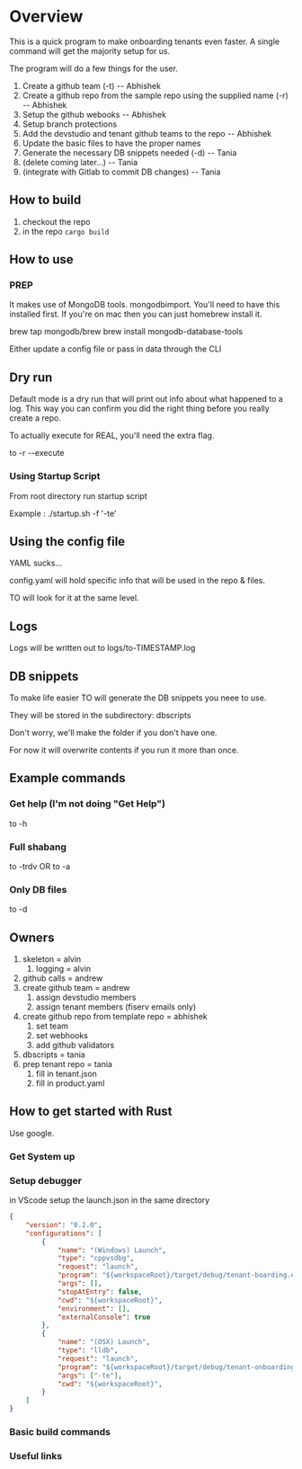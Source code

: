 # Overview

This is a quick program to make onboarding tenants even faster.  A single command will get the majority setup for us.

The program will do a few things for the user.

1. Create a github team (-t) -- Abhishek
2. Create a github repo from the sample repo using the supplied name (-r) -- Abhishek
3. Setup the github webooks -- Abhishek
4. Setup branch protections
5. Add the devstudio and tenant github teams to the repo -- Abhishek
6. Update the basic files to have the proper names
7. Generate the necessary DB snippets needed (-d)  -- Tania
8. (delete coming later...) -- Tania
9. (integrate with Gitlab to commit DB changes) -- Tania

## How to build

1. checkout the repo
2. in the repo `cargo build`

## How to use

### PREP
It makes use of MongoDB tools. mongodbimport.  You'll need to have this installed first.
If you're on mac then you can just homebrew install it.

brew tap mongodb/brew
brew install mongodb-database-tools

Either update a config file or pass in data through the CLI

## Dry run

Default mode is a dry run that will print out info about what happened to a log.  This way you can confirm you did the right thing before you really create a repo.

To actually execute for REAL, you'll need the extra flag.

to -r --execute

### Using Startup Script

From root directory run startup script

Example :  ./startup.sh -f '-te'

## Using the config file

YAML sucks...

config.yaml will hold specific info that will be used in the repo & files.

TO will look for it at the same level.

## Logs

Logs will be written out to logs/to-TIMESTAMP.log

## DB snippets

To make life easier TO will generate the DB snippets you neee to use.

They will be stored in the subdirectory: dbscripts

Don't worry, we'll make the folder if you don't have one.

For now it will overwrite contents if you run it more than once.

## Example commands

### Get help (I'm not doing "Get Help")

to -h

### Full shabang

to -trdv  OR to -a

### Only DB files

to -d

## Owners

1. skeleton = alvin
   1. logging = alvin
2. github calls = andrew
3. create github team = andrew
   1. assign devstudio members
   2. assign tenant members (fiserv emails only)
4. create github repo from template repo = abhishek
   1. set team
   2. set webhooks
   3. add github validators
5. dbscripts = tania
6. prep tenant repo = tania
   1. fill in tenant.json
   2. fill in product.yaml


## How to get started with Rust

Use google.

### Get System up

### Setup debugger

in VScode setup the launch.json in the same directory

```json
{
    "version": "0.2.0",
    "configurations": [
        {
            "name": "(Windows) Launch",
            "type": "cppvsdbg",
            "request": "launch",
            "program": "${workspaceRoot}/target/debug/tenant-boarding.exe",
            "args": [],
            "stopAtEntry": false,
            "cwd": "${workspaceRoot}",
            "environment": [],
            "externalConsole": true
        },
        {
            "name": "(OSX) Launch",
            "type": "lldb",
            "request": "launch",
            "program": "${workspaceRoot}/target/debug/tenant-onboarding",
            "args": ["-te"],
            "cwd": "${workspaceRoot}",
        }
    ]
}
```

### Basic build commands

### Useful links
